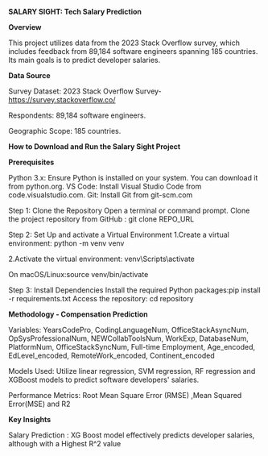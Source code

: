 **SALARY SIGHT: Tech Salary Prediction**

**Overview**

This project utilizes data from the 2023 Stack Overflow survey, which includes feedback from 89,184 software engineers spanning 185 countries. Its main goals is to predict developer salaries.


**Data Source**

Survey Dataset: 2023 Stack Overflow Survey- https://survey.stackoverflow.co/

Respondents: 89,184 software engineers.

Geographic Scope: 185 countries.

**How to Download and Run the Salary Sight Project**

**Prerequisites**

Python 3.x: Ensure Python is installed on your system. You can download it from python.org.
VS Code: Install Visual Studio Code from code.visualstudio.com.
Git: Install Git from git-scm.com

Step 1: Clone the Repository
Open a terminal or command prompt.
Clone the project repository from GitHub :  git clone REPO_URL

Step 2: Set Up  and activate a Virtual Environment
1.Create a virtual environment:
python -m venv venv

2.Activate the virtual environment:
venv\Scripts\activate

On macOS/Linux:source venv/bin/activate

Step 3: Install Dependencies
Install the required Python packages:pip install -r requirements.txt
Access the repository: cd repository

**Methodology - Compensation Prediction**



Variables: YearsCodePro, CodingLanguageNum, OfficeStackAsyncNum, OpSysProfessionalNum, NEWCollabToolsNum, WorkExp, DatabaseNum, PlatformNum, OfficeStackSyncNum, Full-time Employment, Age_encoded, EdLevel_encoded, RemoteWork_encoded, Continent_encoded

Models Used: Utilize linear regression, SVM regression, RF regression and XGBoost models to predict software developers' salaries.

Performance Metrics: Root Mean Square Error (RMSE) ,Mean Squared Error(MSE) and R2

**Key Insights**

Salary Prediction : XG Boost model effectively predicts developer salaries, although with a Highest  R^2 value
